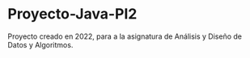 # Proyecto-Java-PI2

Proyecto creado en 2022, para a la asignatura de Análisis y Diseño de Datos y Algoritmos.
